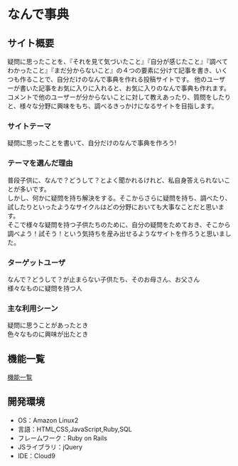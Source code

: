 # なんで事典

## サイト概要
疑問に思ったことを、『それを見て気づいたこと』『自分が感じたこと』『調べてわかったこと』『まだ分からないこと』の４つの要素に分けて記事を書き、いくつも作ることで、自分だけのなんで事典を作れる投稿サイトです。
他のユーザーが書いた記事をお気に入りに入れると、お気に入りのなんで事典も作れます。コメントで他のユーザーが分からないことに対して教えあったり、質問をしたりと、様々な分野に興味をもち、調べるきっかけになるサイトを目指します。

### サイトテーマ
疑問に思ったことを書いて、自分だけのなんで事典を作ろう!

### テーマを選んだ理由
普段子供に、なんで？どうして？とよく聞かれるけれど、私自身答えられないことが多いです。  
しかし、何かに疑問を持ち解決をする。そこからさらに疑問を持ち、調べたり、試したりといったようなサイクルはどの分野においても大事なことだと思います。   
そこで様々な疑問を持つ子供たちのために、自分の疑問をためておき、そこから調べよう！試そう！という気持ちを産み出せるようなサイトを作ろうと思いました。

### ターゲットユーザ
なんで？どうして？が止まらない子供たち、そのお母さん、お父さん  
様々なものに疑問を持つ人

### 主な利用シーン
疑問に思うことがあったとき  
色々なものに興味が出たとき


## 機能一覧
[機能一覧](https://docs.google.com/spreadsheets/d/1NqfZ9fBHGRX3eVofbYI3WX2X0Xn-7qJKsv7pPPyr5FU/edit#gid=0)

## 開発環境
- OS：Amazon Linux2
- 言語：HTML,CSS,JavaScript,Ruby,SQL
- フレームワーク：Ruby on Rails
- JSライブラリ：jQuery
- IDE：Cloud9

